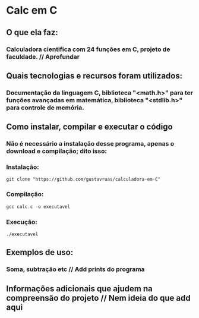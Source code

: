 # Calc em C

## O que ela faz:
### Calculadora cientifica com 24 funções em C, projeto de faculdade. // Aprofundar
## Quais tecnologias e recursos foram utilizados:
### Documentação da linguagem C, biblioteca "<math.h>" para ter funções avançadas em matemática, biblioteca "<stdlib.h>" para controle de memória.
## Como instalar, compilar e executar o código
### Não é necessário a instalação desse programa, apenas o download e compilação; dito isso:
### Instalação: 
```git
git clone "https://github.com/gustavruas/calculadora-em-C"
```
### Compilação: 
```C
gcc calc.c -o executavel
```
### Execução:
```
./executavel
```
## Exemplos de uso:
### Soma, subtração etc // Add prints do programa
## Informações adicionais que ajudem na compreensão do projeto // Nem ideia do que add aqui

